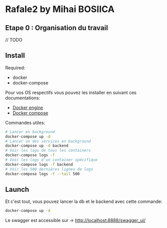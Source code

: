 # Rafale2 by Mihai BOSIICA

## Etape 0 : Organisation du travail

// TODO

## Install

Required:  

- docker
- docker-compose

Pour vos OS respectifs vous pouvez les installer en suivant ces documentations:  

- [Docker engine](https://docs.docker.com/engine/install/)
- [Docker compose](https://docs.docker.com/compose/install/)

Commandes utiles:

```bash
# Lancer en background
docker-compose up -d
# Lancer un des services en background
docker-compose up -d backend
# Voir les logs de tous les containers
docker-compose logs -f
# Voir les logs d'un container spécifique
docker-compose logs -f backend
# Voir les 500 dernières lignes de logs
docker-compose logs -f --tail 500
```

## Launch

Et c'est tout, vous pouvez lancer la db et le backend avec cette commande:

```bash
docker-compose up -d
```

Le swagger est accessible sur -> <http://localhost:8888/swagger_ui/>

